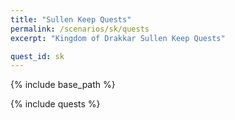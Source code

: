 ```yaml
---
title: "Sullen Keep Quests"
permalink: /scenarios/sk/quests
excerpt: "Kingdom of Drakkar Sullen Keep Quests"

quest_id: sk
---
```


{% include base_path %}

{% include quests %}
